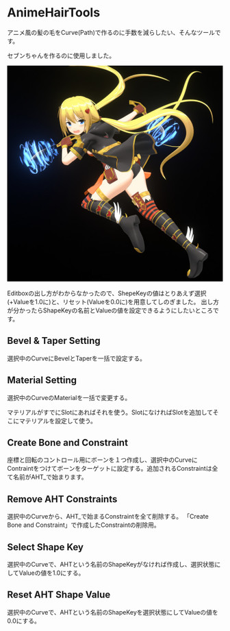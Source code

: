 # AnimeHairTools

アニメ風の髪の毛をCurve(Path)で作るのに手数を減らしたい、そんなツールです。

セブンちゃんを作るのに使用しました。

<img src="https://github.com/oja-bitterlife/AnimeHairTools/blob/master/sample/seven-chan.jpg">

Editboxの出し方がわからなかったので、ShepeKeyの値はとりあえず選択(+Valueを1.0に)と、リセット(Valueを0.0に)を用意してしのぎました。
出し方が分かったらShapeKeyの名前とValueの値を設定できるようにしたいところです。

## Bevel & Taper Setting

選択中のCurveにBevelとTaperを一括で設定する。

## Material Setting

選択中のCurveのMaterialを一括で変更する。

マテリアルがすでにSlotにあればそれを使う。SlotになければSlotを追加してそこにマテリアルを設定して使う。

## Create Bone and Constraint

座標と回転のコントロール用にボーンを１つ作成し、選択中のCurveにContraintをつけてボーンをターゲットに設定する。追加されるConstraintは全て名前がAHT_で始まります。

## Remove AHT Constraints

選択中のCurveから、AHT\_で始まるConstraintを全て削除する。
「Create Bone and Constraint」で作成したConstraintの削除用。

## Select Shape Key

選択中のCurveで、AHTという名前のShapeKeyがなければ作成し、選択状態にしてValueの値を1.0にする。

## Reset AHT Shape Value

選択中のCurveで、AHTという名前のShapeKeyを選択状態にしてValueの値を0.0にする。

